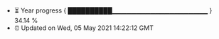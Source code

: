 - ⏳ Year progress { ██████████▁▁▁▁▁▁▁▁▁▁▁▁▁▁▁▁▁▁▁▁ } 34.14 %
- ⏰ Updated on Wed, 05 May 2021 14:22:12 GMT

